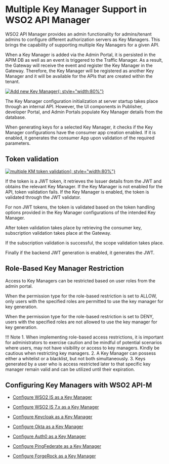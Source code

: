 # Multiple Key Manager Support in WSO2 API Manager

WSO2 API Manager provides an admin functionality for admins/tenant admins to configure different authorization servers as Key Managers.
This brings the capability of supporting multiple Key Managers for a given API.

When a Key Manager is added via the Admin Portal, it is persisted in the APIM DB as well as an event is triggered to the Traffic Manager. As a result, the Gateway will receive the event and register the Key Manager in the Gateway.
Therefore, the Key Manager will be registered as another Key Manager and it will be available for the APIs that are created within the tenant.

[![Add new Key Manager]({{base_path}}/assets/img/administer/add-km-overview.png){: style="width:80%"}]({{base_path}}/assets/img/administer/add-km-overview.png)

The Key Manager configuration initialization at server startup takes place through an internal API. However, the UI components in Publisher, developer Portal, and Admin Portals populate Key Manager details from the database.

When generating keys for a selected Key Manager, it checks if the Key Manager configurations have the consumer app creation enabled. If it is enabled, it generates the consumer App upon validation of the required parameters.

## Token validation

[![multiple KM token validation]({{base_path}}/assets/img/administer/multiple-km-token-validation.png){: style="width:80%"}]({{base_path}}/assets/img/administer/multiple-km-token-validation.png)

If the token is a JWT token, it retrieves the Issuer details from the JWT and obtains the relevant Key Manager. If the Key Manager is not enabled for the API, token validation fails.
If the Key Manager is enabled, the token is validated through the JWT validator.

For non JWT tokens, the token is validated based on the token handling options provided in the Key Manager configurations of the intended Key Manager.

After token validation takes place by retrieving the consumer key, subscription validation takes place at the Gateway.

If the subscription validation is successful, the scope validation takes place.

Finally if the backend JWT generation is enabled, it generates the JWT.


## Role-Based Key Manager Restriction

Access to Key Managers can be restricted based on user roles from the admin portal.

When the permission type for the role-based restriction is set to ALLOW, only users with the specified roles are permitted to use the key manager for key generation. 

When the permission type for the role-based restriction is set to DENY, users with the specified roles are not allowed to use the key manager for key generation.

!!! Note
      1. When implementing role-based access restrictions, it is important for administrators to exercise caution and be mindful of potential scenarios where users, may not have visibility or access to key managers. Kindly be cautious when restricting key managers.
      2. A Key Manager can possess either a whitelist or a blacklist, but not both simultaneously.
      3. Keys generated by a user who is access restricted later to that specific key manager remain valid and can be utilized until their expiration.


## Configuring Key Managers with WSO2 API-M

- [Configure WSO2 IS as a Key Manager]({{base_path}}/administer/key-managers/configure-wso2is-connector/)

- [Configure WSO2 IS 7.x as a Key Manager]({{base_path}}/administer/key-managers/configure-wso2is7-connector/)

- [Configure Keycloak as a Key Manager]({{base_path}}/administer/key-managers/configure-keycloak-connector/)

- [Configure Okta as a Key Manager]({{base_path}}/administer/key-managers/configure-okta-connector/)

- [Configure Auth0 as a Key Manager]({{base_path}}/administer/key-managers/configure-auth0-connector/)

- [Configure PingFederate as a Key Manager]({{base_path}}/administer/key-managers/configure-pingfederate-connector/)

- [Configure ForgeRock as a Key Manager]({{base_path}}/administer/key-managers/configure-forgerock-connector/)
